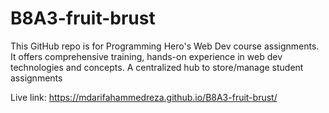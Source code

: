 # B8A3-fruit-brust
This GitHub repo is for Programming Hero's Web Dev course assignments. It offers comprehensive training, hands-on experience in web dev technologies and concepts. A centralized hub to store/manage student assignments


Live link: https://mdarifahammedreza.github.io/B8A3-fruit-brust/
